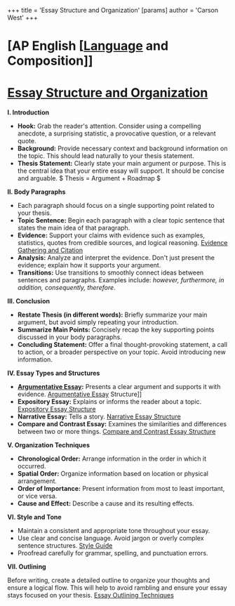 +++
 title = 'Essay Structure and Organization'
[params]
	author = 'Carson West'
+++
# [AP English [[Language](./../ap-english-[[language/) and Composition]]
# [Essay Structure and Organization](./../essay-structure-and-organization/)

**I. Introduction**

*   **Hook:**  Grab the reader's attention.  Consider using a compelling anecdote, a surprising statistic, a provocative question, or a relevant quote.
*   **Background:** Provide necessary context and background information on the topic.  This should lead naturally to your thesis statement.
*   **Thesis Statement:** Clearly state your main argument or purpose. This is the central idea that your entire essay will support.  It should be concise and arguable.   $ Thesis = Argument + Roadmap $ 

**II. Body Paragraphs**

*   Each paragraph should focus on a single supporting point related to your thesis.
*   **Topic Sentence:** Begin each paragraph with a clear topic sentence that states the main idea of that paragraph.
*   **Evidence:** Support your claims with evidence such as examples, statistics, quotes from credible sources, and logical reasoning. [Evidence Gathering and Citation](./../evidence-gathering-and-citation/)
*   **Analysis:** Analyze and interpret the evidence.  Don't just present the evidence; explain how it supports your argument.
*   **Transitions:** Use transitions to smoothly connect ideas between sentences and paragraphs.  Examples include: *however, furthermore, in addition, consequently, therefore*.

**III. Conclusion**

*   **Restate Thesis (in different words):** Briefly summarize your main argument, but avoid simply repeating your introduction.
*   **Summarize Main Points:**  Concisely recap the key supporting points discussed in your body paragraphs.
*   **Concluding Statement:** Offer a final thought-provoking statement, a call to action, or a broader perspective on your topic. Avoid introducing new information.


**IV. Essay Types and Structures**

*   **[Argumentative Essay](./../argumentative-essay/):** Presents a clear argument and supports it with evidence. [Argumentative Essay](./../argumentative-essay/) Structure]]
*   **Expository Essay:** Explains or informs the reader about a topic. [Expository Essay Structure](./../expository-essay-structure/)
*   **Narrative Essay:** Tells a story. [Narrative Essay Structure](./../narrative-essay-structure/)
*   **Compare and Contrast Essay:** Examines the similarities and differences between two or more things. [Compare and Contrast Essay Structure](./../compare-and-contrast-essay-structure/)


**V.  Organization Techniques**

*   **Chronological Order:** Arrange information in the order in which it occurred.
*   **Spatial Order:** Organize information based on location or physical arrangement.
*   **Order of Importance:** Present information from most to least important, or vice versa.
*   **Cause and Effect:** Describe a cause and its resulting effects.


**VI.  Style and Tone**

*   Maintain a consistent and appropriate tone throughout your essay.
*   Use clear and concise language.  Avoid jargon or overly complex sentence structures. [Style Guide](./../style-guide/)
*   Proofread carefully for grammar, spelling, and punctuation errors.


**VII.  Outlining**

Before writing, create a detailed outline to organize your thoughts and ensure a logical flow.  This will help to avoid rambling and ensure your essay stays focused on your thesis. [Essay Outlining Techniques](./../essay-outlining-techniques/)
